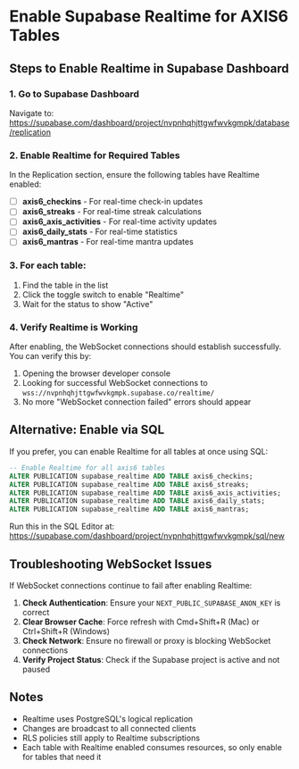 # Enable Supabase Realtime for AXIS6 Tables

## Steps to Enable Realtime in Supabase Dashboard

### 1. Go to Supabase Dashboard
Navigate to: https://supabase.com/dashboard/project/nvpnhqhjttgwfwvkgmpk/database/replication

### 2. Enable Realtime for Required Tables

In the Replication section, ensure the following tables have Realtime enabled:

- [ ] **axis6_checkins** - For real-time check-in updates
- [ ] **axis6_streaks** - For real-time streak calculations
- [ ] **axis6_axis_activities** - For real-time activity updates
- [ ] **axis6_daily_stats** - For real-time statistics
- [ ] **axis6_mantras** - For real-time mantra updates

### 3. For each table:
1. Find the table in the list
2. Click the toggle switch to enable "Realtime"
3. Wait for the status to show "Active"

### 4. Verify Realtime is Working
After enabling, the WebSocket connections should establish successfully. You can verify this by:

1. Opening the browser developer console
2. Looking for successful WebSocket connections to `wss://nvpnhqhjttgwfwvkgmpk.supabase.co/realtime/`
3. No more "WebSocket connection failed" errors should appear

## Alternative: Enable via SQL
If you prefer, you can enable Realtime for all tables at once using SQL:

```sql
-- Enable Realtime for all axis6 tables
ALTER PUBLICATION supabase_realtime ADD TABLE axis6_checkins;
ALTER PUBLICATION supabase_realtime ADD TABLE axis6_streaks;
ALTER PUBLICATION supabase_realtime ADD TABLE axis6_axis_activities;
ALTER PUBLICATION supabase_realtime ADD TABLE axis6_daily_stats;
ALTER PUBLICATION supabase_realtime ADD TABLE axis6_mantras;
```

Run this in the SQL Editor at:
https://supabase.com/dashboard/project/nvpnhqhjttgwfwvkgmpk/sql/new

## Troubleshooting WebSocket Issues

If WebSocket connections continue to fail after enabling Realtime:

1. **Check Authentication**: Ensure your `NEXT_PUBLIC_SUPABASE_ANON_KEY` is correct
2. **Clear Browser Cache**: Force refresh with Cmd+Shift+R (Mac) or Ctrl+Shift+R (Windows)
3. **Check Network**: Ensure no firewall or proxy is blocking WebSocket connections
4. **Verify Project Status**: Check if the Supabase project is active and not paused

## Notes
- Realtime uses PostgreSQL's logical replication
- Changes are broadcast to all connected clients
- RLS policies still apply to Realtime subscriptions
- Each table with Realtime enabled consumes resources, so only enable for tables that need it